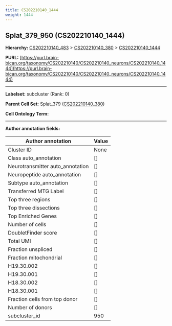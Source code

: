 ```yaml
---
title: CS202210140_1444
weight: 1444
---
```

## Splat_379_950 (CS202210140_1444)
<b>Hierarchy: </b>
[CS202210140_483](../CS202210140_483) >
[CS202210140_380](../CS202210140_380) >
[CS202210140_1444](../CS202210140_1444)

**PURL:** [https://purl.brain-bican.org/taxonomy/CS202210140/CS202210140_neurons/CS202210140_1444](https://purl.brain-bican.org/taxonomy/CS202210140/CS202210140_neurons/CS202210140_1444)

---


**Labelset:** subcluster (Rank: 0)

**Parent Cell Set:** Splat_379 ([CS202210140_380](../CS202210140_380))



**Cell Ontology Term:** 

[MARKER GENES.]: #


---

[TRANSFERRED ANNOTATIONS.]: #


[AUTHOR ANNOTATION FIELDS.]: #


**Author annotation fields:**

| Author annotation | Value |
|-------------------|-------|
|Cluster ID|None|
|Class auto_annotation|[]|
|Neurotransmitter auto_annotation|[]|
|Neuropeptide auto_annotation|[]|
|Subtype auto_annotation|[]|
|Transferred MTG Label|[]|
|Top three regions|[]|
|Top three dissections|[]|
|Top Enriched Genes|[]|
|Number of cells|[]|
|DoubletFinder score|[]|
|Total UMI|[]|
|Fraction unspliced|[]|
|Fraction mitochondrial|[]|
|H19.30.002|[]|
|H19.30.001|[]|
|H18.30.002|[]|
|H18.30.001|[]|
|Fraction cells from top donor|[]|
|Number of donors|[]|
|subcluster_id|950|
